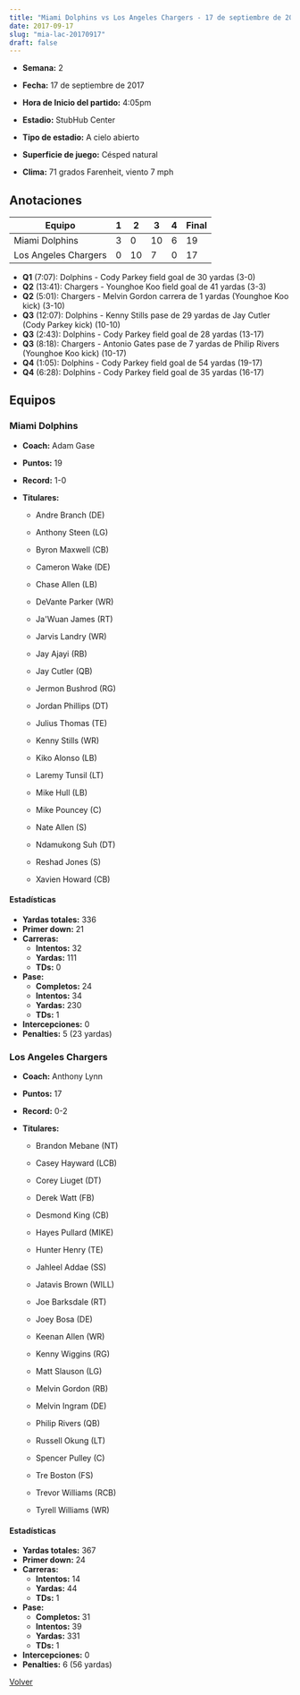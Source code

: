 ```yaml
---
title: "Miami Dolphins vs Los Angeles Chargers - 17 de septiembre de 2017"
date: 2017-09-17
slug: "mia-lac-20170917"
draft: false
---
```


* **Semana:** 2
* **Fecha:** 17 de septiembre de 2017

* **Hora de Inicio del partido:** 4:05pm
* **Estadio:** StubHub Center
* **Tipo de estadio:** A cielo abierto
* **Superficie de juego:** Césped natural
* **Clima:** 71 grados Farenheit, viento 7 mph





## Anotaciones
| Equipo | 1 | 2 | 3 | 4 | Final |
|--------|---|---|---|---|-------|
| Miami Dolphins  | 3 | 0 | 10 | 6  | 19 |
| Los Angeles Chargers  | 0 | 10 | 7 | 0  | 17 |
* **Q1** (7:07): Dolphins - Cody Parkey field goal de 30 yardas (3-0)
* **Q2** (13:41): Chargers - Younghoe Koo field goal de 41 yardas (3-3)
* **Q2** (5:01): Chargers - Melvin Gordon carrera de 1 yardas (Younghoe Koo kick) (3-10)
* **Q3** (12:07): Dolphins - Kenny Stills pase de 29 yardas de Jay Cutler (Cody Parkey kick) (10-10)
* **Q3** (2:43): Dolphins - Cody Parkey field goal de 28 yardas (13-17)
* **Q3** (8:18): Chargers - Antonio Gates pase de 7 yardas de Philip Rivers (Younghoe Koo kick) (10-17)
* **Q4** (1:05): Dolphins - Cody Parkey field goal de 54 yardas (19-17)
* **Q4** (6:28): Dolphins - Cody Parkey field goal de 35 yardas (16-17)


## Equipos


### Miami Dolphins
* **Coach:** Adam Gase
* **Puntos:** 19
* **Record:** 1-0
* **Titulares:** 

  * Andre Branch (DE) 

  * Anthony Steen (LG) 

  * Byron Maxwell (CB) 

  * Cameron Wake (DE) 

  * Chase Allen (LB) 

  * DeVante Parker (WR) 

  * Ja'Wuan James (RT) 

  * Jarvis Landry (WR) 

  * Jay Ajayi (RB) 

  * Jay Cutler (QB) 

  * Jermon Bushrod (RG) 

  * Jordan Phillips (DT) 

  * Julius Thomas (TE) 

  * Kenny Stills (WR) 

  * Kiko Alonso (LB) 

  * Laremy Tunsil (LT) 

  * Mike Hull (LB) 

  * Mike Pouncey (C) 

  * Nate Allen (S) 

  * Ndamukong Suh (DT) 

  * Reshad Jones (S) 

  * Xavien Howard (CB) 

#### Estadísticas
* **Yardas totales:** 336
* **Primer down:** 21
* **Carreras:**
  * **Intentos:** 32
  * **Yardas:** 111
  * **TDs:** 0
* **Pase:**
  * **Completos:** 24
  * **Intentos:** 34
  * **Yardas:** 230
  * **TDs:** 1
* **Intercepciones:** 0
* **Penalties:** 5 (23 yardas)

### Los Angeles Chargers
* **Coach:** Anthony Lynn
* **Puntos:** 17
* **Record:** 0-2
* **Titulares:** 

  * Brandon Mebane (NT) 

  * Casey Hayward (LCB) 

  * Corey Liuget (DT) 

  * Derek Watt (FB) 

  * Desmond King (CB) 

  * Hayes Pullard (MIKE) 

  * Hunter Henry (TE) 

  * Jahleel Addae (SS) 

  * Jatavis Brown (WILL) 

  * Joe Barksdale (RT) 

  * Joey Bosa (DE) 

  * Keenan Allen (WR) 

  * Kenny Wiggins (RG) 

  * Matt Slauson (LG) 

  * Melvin Gordon (RB) 

  * Melvin Ingram (DE) 

  * Philip Rivers (QB) 

  * Russell Okung (LT) 

  * Spencer Pulley (C) 

  * Tre Boston (FS) 

  * Trevor Williams (RCB) 

  * Tyrell Williams (WR) 

#### Estadísticas
* **Yardas totales:** 367
* **Primer down:** 24
* **Carreras:**
  * **Intentos:** 14
  * **Yardas:** 44
  * **TDs:** 1
* **Pase:**
  * **Completos:** 31
  * **Intentos:** 39
  * **Yardas:** 331
  * **TDs:** 1
* **Intercepciones:** 0
* **Penalties:** 6 (56 yardas)


[Volver](/historia/2017)
